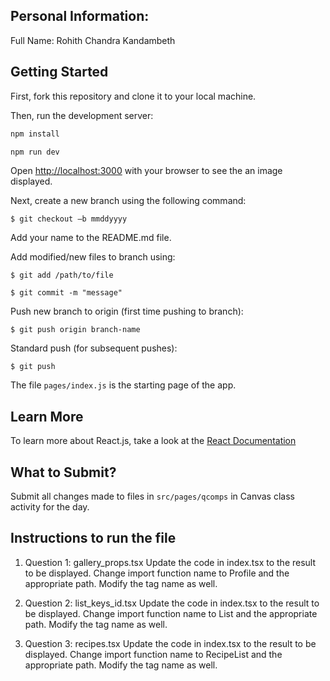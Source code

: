 ## Personal Information:

Full Name: Rohith Chandra Kandambeth

## Getting Started
First, fork this repository and clone it to your local machine.

Then, run the development server:

```bash
npm install

npm run dev
```

Open [http://localhost:3000](http://localhost:3000) with your browser to see the an image displayed.

Next, create a new branch using the following command:

`$ git checkout –b mmddyyyy`

Add your name to the README.md file.

Add modified/new files to branch using:

`$ git add /path/to/file`

`$ git commit -m "message"`

Push new branch to origin (first time pushing to branch):

`$ git push origin branch-name`

Standard push (for subsequent pushes):

`$ git push`

The file `pages/index.js` is the starting page of the app.

## Learn More

To learn more about React.js, take a look at the [React Documentation](https://legacy.reactjs.org/docs/getting-started.html#learn-react)

## What to Submit?

Submit all changes made to files in `src/pages/qcomps` in Canvas class activity for the day.


## Instructions to run the file

1. Question 1: gallery_props.tsx
Update the code in index.tsx to the result to be displayed. Change import function name to Profile and the appropriate path. Modify the tag name as well.

2. Question 2: list_keys_id.tsx
Update the code in index.tsx to the result to be displayed. Change import function name to List and the appropriate path. Modify the tag name as well.

3. Question 3: recipes.tsx
Update the code in index.tsx to the result to be displayed. Change import function name to RecipeList and the appropriate path. Modify the tag name as well.
